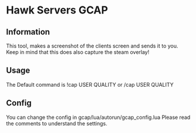 # Hawk Servers GCAP

## Information

This tool, makes a screenshot of the clients screen and sends it to you. Keep in mind that this does also capture the steam overlay!

## Usage
The Default command is !cap USER QUALITY or /cap USER QUALITY

## Config
You can change the config in gcap/lua/autorun/gcap_config.lua
Please read the comments to understand the settings.
